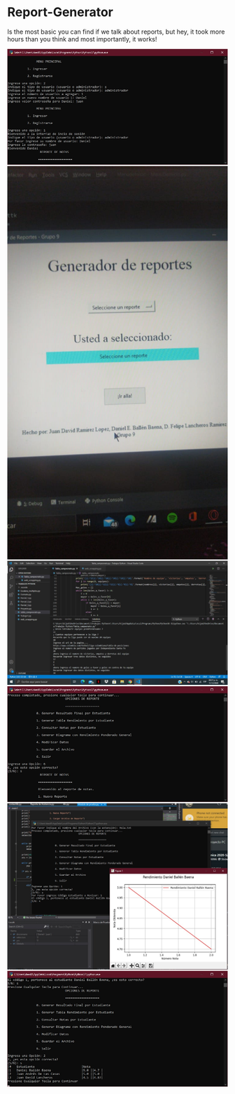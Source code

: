 # Report-Generator
Is the most basic you can find if we talk about reports, but hey, it took more hours than you think and most importantly, it works!


![](archivos/Toma%201.jpeg)
![](archivos/Toma%202.jpeg)
![](archivos/Toma%203.jpeg)
![](archivos/Toma%204.jpeg)
![](archivos/Toma%205.jpeg)
![](archivos/Toma%206.jpeg)
